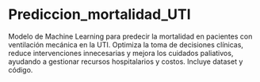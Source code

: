 # Prediccion_mortalidad_UTI
Modelo de Machine Learning para predecir la mortalidad en pacientes con ventilación mecánica en la UTI. Optimiza la toma de decisiones clínicas, reduce intervenciones innecesarias y mejora los cuidados paliativos, ayudando a gestionar recursos hospitalarios y costos. Incluye dataset y código.
